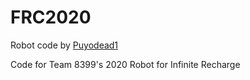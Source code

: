 # FRC2020

Robot code by [Puyodead1](https://github.com/Puyodead1)

Code for Team 8399's 2020 Robot for Infinite Recharge
